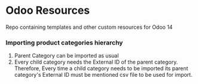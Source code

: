 # Odoo Resources

Repo containing templates and other custom resources  for Odoo 14

### Importing product categories hierarchy
1.  Parent Category can be imported as usual
2.  Every child category needs the External ID of the parent category. Therefore, Every time a child category needs to be imported its parent category's External ID must be mentioned csv file to be used for import.